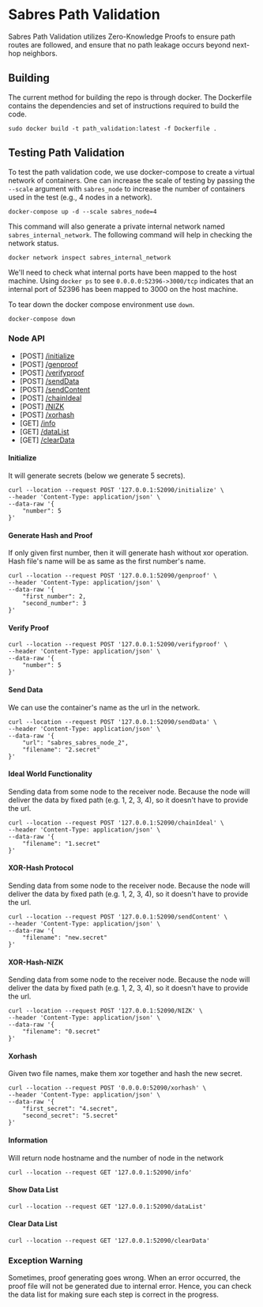 # Sabres Path Validation

Sabres Path Validation utilizes Zero-Knowledge Proofs to ensure path routes are
followed, and ensure that no path leakage occurs beyond next-hop neighbors.

## Building

The current method for building the repo is through docker.  The Dockerfile
contains the dependencies and set of instructions required to build the code.

```
sudo docker build -t path_validation:latest -f Dockerfile .
```

## Testing Path Validation

To test the path validation code, we use docker-compose to create a virtual
network of containers. One can increase the scale of testing by passing the
`--scale` argument with `sabres_node` to increase the number of containers
used in the test (e.g., 4 nodes in a network).

```
docker-compose up -d --scale sabres_node=4
```

This command will also generate a private internal network named
`sabres_internal_network`. The following command will help in checking the
network status.

```
docker network inspect sabres_internal_network
```

We'll need to check what internal ports have been mapped to the host machine.
Using `docker ps` to see `0.0.0.0:52396->3000/tcp` indicates that an internal
port of 52396 has been mapped to 3000 on the host machine.


To tear down the docker compose environment use `down`.
```
docker-compose down
```

### Node API
* \[POST\] [/initialize](#initialize)
* \[POST\] [/genproof](#generate-hash-and-proof)
* \[POST\] [/verifyproof](#verify-proof)
* \[POST\] [/sendData](#send-data)
* \[POST\] [/sendContent](#send-content)
* \[POST\] [/chainIdeal](#ideal)
* \[POST\] [/NIZK](#xor-hash-nizk)
* \[POST\] [/xorhash](#xorhash)
* \[GET\] [/info](#information)
* \[GET\] [/dataList](#show-data-list)
* \[GET\] [/clearData](#clear-data-list)

#### Initialize
It will generate secrets (below we generate 5 secrets).

```
curl --location --request POST '127.0.0.1:52090/initialize' \
--header 'Content-Type: application/json' \
--data-raw '{
    "number": 5
}'

```
#### Generate Hash and Proof
If only given first number, then it will generate hash without xor operation.
Hash file's name will be as same as the first number's name.

```
curl --location --request POST '127.0.0.1:52090/genproof' \
--header 'Content-Type: application/json' \
--data-raw '{
    "first_number": 2,
    "second_number": 3
}'
```

#### Verify Proof
```
curl --location --request POST '127.0.0.1:52090/verifyproof' \
--header 'Content-Type: application/json' \
--data-raw '{
    "number": 5
}'
```

#### Send Data
We can use the container's name as the url in the network.

```
curl --location --request POST '127.0.0.1:52090/sendData' \
--header 'Content-Type: application/json' \
--data-raw '{
    "url": "sabres_sabres_node_2",
    "filename": "2.secret"
}'
```

#### Ideal World Functionality
Sending data from some node to the receiver node.
Because the node will deliver the data by fixed path (e.g. 1, 2, 3, 4),
so it doesn't have to provide the url.

```
curl --location --request POST '127.0.0.1:52090/chainIdeal' \
--header 'Content-Type: application/json' \
--data-raw '{
    "filename": "1.secret"
}'
```

#### XOR-Hash Protocol
Sending data from some node to the receiver node.
Because the node will deliver the data by fixed path (e.g. 1, 2, 3, 4),
so it doesn't have to provide the url.

```
curl --location --request POST '127.0.0.1:52090/sendContent' \
--header 'Content-Type: application/json' \
--data-raw '{
    "filename": "new.secret"
}'
```

#### XOR-Hash-NIZK
Sending data from some node to the receiver node.
Because the node will deliver the data by fixed path (e.g. 1, 2, 3, 4),
so it doesn't have to provide the url.

```
curl --location --request POST '127.0.0.1:52090/NIZK' \
--header 'Content-Type: application/json' \
--data-raw '{
    "filename": "0.secret"
}'
```

#### Xorhash
Given two file names, make them xor together and hash the new secret.

```
curl --location --request POST '0.0.0.0:52090/xorhash' \
--header 'Content-Type: application/json' \
--data-raw '{
    "first_secret": "4.secret",
    "second_secret": "5.secret"
}'
```

#### Information
Will return node hostname and the number of node in the network

```
curl --location --request GET '127.0.0.1:52090/info'
```

#### Show Data List

```
curl --location --request GET '127.0.0.1:52090/dataList'
```

#### Clear Data List

```
curl --location --request GET '127.0.0.1:52090/clearData'
```

### Exception Warning
Sometimes, proof generating goes wrong. When an error occurred, the proof file
will not be generated due to internal error. Hence, you can check the data list
for making sure each step is correct in the progress.
